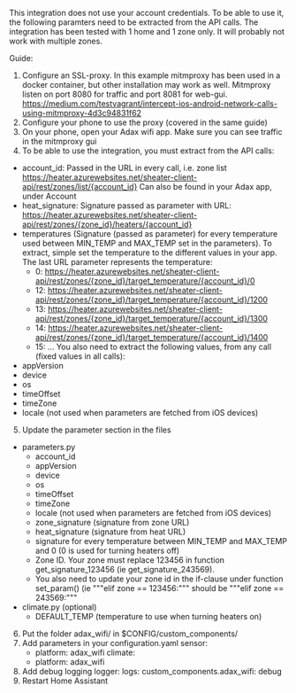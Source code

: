 This integration does not use your account credentials. To be able to use it, the following paramters need to be extracted from the API calls.
The integration has been tested with 1 home and 1 zone only. It will probably not work with multiple zones.

Guide:
1. Configure an SSL-proxy. In this example mitmproxy has been used in a docker container, but other installation may work as well. Mitmproxy listen on port 8080 for traffic and port 8081 for web-gui. https://medium.com/testvagrant/intercept-ios-android-network-calls-using-mitmproxy-4d3c94831f62
2. Configure your phone to use the proxy (covered in the same guide)
3. On your phone, open your Adax wifi app. Make sure you can see traffic in the mitmproxy gui
4. To be able to use the integration, you must extract from the API calls:
- account_id: Passed in the URL in every call, i.e. zone list https://heater.azurewebsites.net/sheater-client-api/rest/zones/list/{account_id} Can also be found in your Adax app, under Account
- heat_signature: Signature passed as parameter with URL: https://heater.azurewebsites.net/sheater-client-api/rest/zones/{zone_id}/heaters/{account_id}
- temperatures (Signature (passed as parameter) for every temperature used between MIN_TEMP and MAX_TEMP set in the parameters). To extract, simple set the temperature to the different values in your app. The last URL parameter represents the temperature:
  - 0: https://heater.azurewebsites.net/sheater-client-api/rest/zones/{zone_id}/target_temperature/{account_id}/0
  - 12: https://heater.azurewebsites.net/sheater-client-api/rest/zones/{zone_id}/target_temperature/{account_id}/1200
  - 13: https://heater.azurewebsites.net/sheater-client-api/rest/zones/{zone_id}/target_temperature/{account_id}/1300
  - 14: https://heater.azurewebsites.net/sheater-client-api/rest/zones/{zone_id}/target_temperature/{account_id}/1400
  - 15: ...
You also need to extract the following values, from any call (fixed values in all calls):
- appVersion
- device
- os
- timeOffset
- timeZone
- locale (not used when parameters are fetched from iOS devices)
5. Update the parameter section in the files 
- parameters.py
	- account_id
	- appVersion
	- device
	- os
	- timeOffset
	- timeZone
	- locale (not used when parameters are fetched from iOS devices)
	- zone_signature (signature from zone URL)
	- heat_signature (signature from heat URL)
	- signature for every temperature between MIN_TEMP and MAX_TEMP and 0 (0 is used for turning heaters off)
	- Zone ID. Your zone must replace 123456 in function get_signature_123456 (ie get_signature_243569).
	- You also need to update your zone id in the if-clause under function set_param() (ie """elif zone == 123456:""" should be  """elif zone == 243569:"""
- climate.py (optional)
	- DEFAULT_TEMP (temperature to use when turning heaters on)
6. Put the folder adax_wifi/ in $CONFIG/custom_components/
7. Add parameters in your configuration.yaml
 sensor:
   - platform: adax_wifi
 climate:
   - platform: adax_wifi
8. Add debug logging
 logger:
   logs:
     custom_components.adax_wifi: debug
9. Restart Home Assistant

